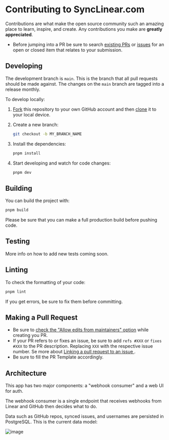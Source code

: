# Contributing to SyncLinear.com

Contributions are what make the open source community such an amazing place to learn, inspire, and create. Any contributions you make are **greatly appreciated**.

- Before jumping into a PR be sure to search [existing PRs](https://github.com/calcom/synclinear.com/pulls) or [issues](https://github.com/calcom/synclinear.com/issues) for an open or closed item that relates to your submission.

## Developing

The development branch is `main`. This is the branch that all pull requests should be made against. The changes on the `main` branch are tagged into a release monthly.

To develop locally:

1. [Fork](https://help.github.com/articles/fork-a-repo/) this repository to your
   own GitHub account and then
   [clone](https://help.github.com/articles/cloning-a-repository/) it to your local device.
2. Create a new branch:

   ```sh
   git checkout -b MY_BRANCH_NAME
   ```
   
3. Install the dependencies:

   ```sh
   pnpm install
   ```

4. Start developing and watch for code changes:

   ```sh
   pnpm dev
   ```

## Building

You can build the project with:

```bash
pnpm build
```

Please be sure that you can make a full production build before pushing code.

## Testing

More info on how to add new tests coming soon.

## Linting

To check the formatting of your code:

```sh
pnpm lint
```

If you get errors, be sure to fix them before committing.

## Making a Pull Request

- Be sure to [check the "Allow edits from maintainers" option](https://docs.github.com/en/pull-requests/collaborating-with-pull-requests/working-with-forks/allowing-changes-to-a-pull-request-branch-created-from-a-fork) while creating you PR.
- If your PR refers to or fixes an issue, be sure to add `refs #XXX` or `fixes #XXX` to the PR description. Replacing `XXX` with the respective issue number. Se more about [Linking a pull request to an issue
  ](https://docs.github.com/en/issues/tracking-your-work-with-issues/linking-a-pull-request-to-an-issue).
- Be sure to fill the PR Template accordingly.

## Architecture

This app has two major components: a "webhook consumer" and a web UI for auth.

The webhook consumer is a single endpoint that receives webhooks from Linear and GitHub then decides what to do.

Data such as GitHub repos, synced issues, and usernames are persisted in PostgreSQL. This is the current data model:

![image](https://user-images.githubusercontent.com/36117635/198146316-e910d370-bea3-449a-9f5a-5ac87d6e11ef.png)


